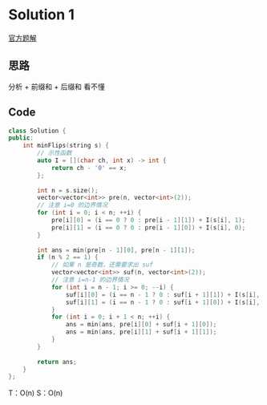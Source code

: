 # Solution 1 
[官方题解](https://leetcode-cn.com/problems/minimum-number-of-flips-to-make-the-binary-string-alternating/solution/shi-er-jin-zhi-zi-fu-chuan-zi-fu-jiao-ti-i52p/)
## 思路
分析 + 前缀和 + 后缀和
看不懂
## Code
```cpp
class Solution {
public:
    int minFlips(string s) {
        // 示性函数
        auto I = [](char ch, int x) -> int {
            return ch - '0' == x;
        };
        
        int n = s.size();
        vector<vector<int>> pre(n, vector<int>(2));
        // 注意 i=0 的边界情况
        for (int i = 0; i < n; ++i) {
            pre[i][0] = (i == 0 ? 0 : pre[i - 1][1]) + I(s[i], 1);
            pre[i][1] = (i == 0 ? 0 : pre[i - 1][0]) + I(s[i], 0);
        }
        
        int ans = min(pre[n - 1][0], pre[n - 1][1]);
        if (n % 2 == 1) {
            // 如果 n 是奇数，还需要求出 suf
            vector<vector<int>> suf(n, vector<int>(2));
            // 注意 i=n-1 的边界情况
            for (int i = n - 1; i >= 0; --i) {
                suf[i][0] = (i == n - 1 ? 0 : suf[i + 1][1]) + I(s[i], 1);
                suf[i][1] = (i == n - 1 ? 0 : suf[i + 1][0]) + I(s[i], 0);
            }
            for (int i = 0; i + 1 < n; ++i) {
                ans = min(ans, pre[i][0] + suf[i + 1][0]);
                ans = min(ans, pre[i][1] + suf[i + 1][1]);
            }
        }
        
        return ans;
    }
};
```

T：O(n)
S：O(n)